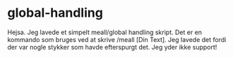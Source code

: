 # global-handling
Hejsa. Jeg lavede et simpelt meall/global handling skript. Det er en kommando som bruges ved at skrive /meall [Din Text]. Jeg lavede det fordi der var nogle stykker som havde efterspurgt det. Jeg yder ikke support!
